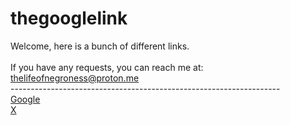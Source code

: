 # thegooglelink
Welcome, here is a bunch of different links.
<br>
<br>
If you have any requests, you can reach me at:<br> thelifeofnegroness@proton.me<br>-------------------------------------------------------------------
<br>
<a href=https://google.com>Google</a>
<br>
<a href=https://X.com>X</a>
